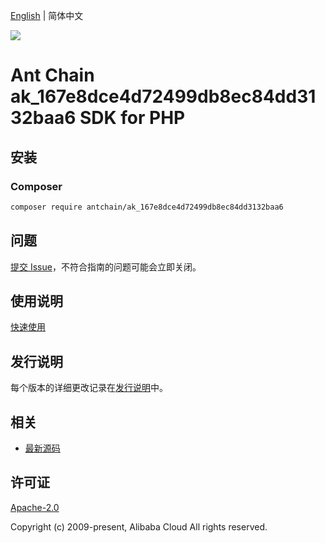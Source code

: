 [English](README.md) | 简体中文

![](https://aliyunsdk-pages.alicdn.com/icons/AlibabaCloud.svg)

# Ant Chain ak_167e8dce4d72499db8ec84dd3132baa6 SDK for PHP

## 安装

### Composer

```bash
composer require antchain/ak_167e8dce4d72499db8ec84dd3132baa6
```

## 问题

[提交 Issue](https://github.com/alipay/antchain-openapi-prod-sdk/issues/new)，不符合指南的问题可能会立即关闭。

## 使用说明

[快速使用](https://github.com/alipay/antchain-openapi-prod-sdk)

## 发行说明

每个版本的详细更改记录在[发行说明](./ChangeLog.txt)中。

## 相关

* [最新源码](https://github.com/antchain-openapi-sdk-php)

## 许可证

[Apache-2.0](http://www.apache.org/licenses/LICENSE-2.0)

Copyright (c) 2009-present, Alibaba Cloud All rights reserved.
